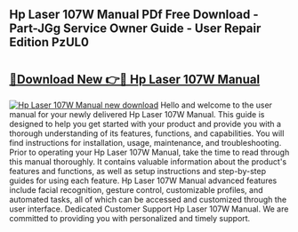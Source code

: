 ## Hp Laser 107W Manual PDf Free Download - Part-JGg Service Owner Guide - User Repair Edition PzUL0

# <h2><a href="http://cf15757.oget.top/?id=Hp+Laser+107W+Manual">🔗Download New 👉🔴 Hp Laser 107W Manual</a></h2>

[![Hp Laser 107W Manual new download](https://i.imgur.com/5g1atiW.png)](http://cf15757.oget.top/?id=Hp+Laser+107W+Manual)
Hello and welcome to the user manual for your newly delivered Hp Laser 107W Manual. This guide is designed to help you get started with your product and provide you with a thorough understanding of its features, functions, and capabilities. You will find instructions for installation, usage, maintenance, and troubleshooting. Prior to operating your Hp Laser 107W Manual, take the time to read through this manual thoroughly. It contains valuable information about the product's features and functions, as well as setup instructions and step-by-step guides for using each feature. Hp Laser 107W Manual advanced features include facial recognition, gesture control, customizable profiles, and automated tasks, all of which can be accessed and customized through the user interface. Dedicated Customer Support Hp Laser 107W Manual. We are committed to providing you with personalized and timely support.

